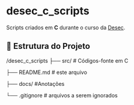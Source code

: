 # desec_c_scripts

Scripts criados em **C** durante o curso da [Desec](https://desecsecurity.com/).

## 📂 Estrutura do Projeto
/desec_c_scripts
├── src/ # Códigos-fonte em C

├── README.md # este arquivo

├── docs/ #Anotações

└── .gitignore # arquivos a serem ignorados
